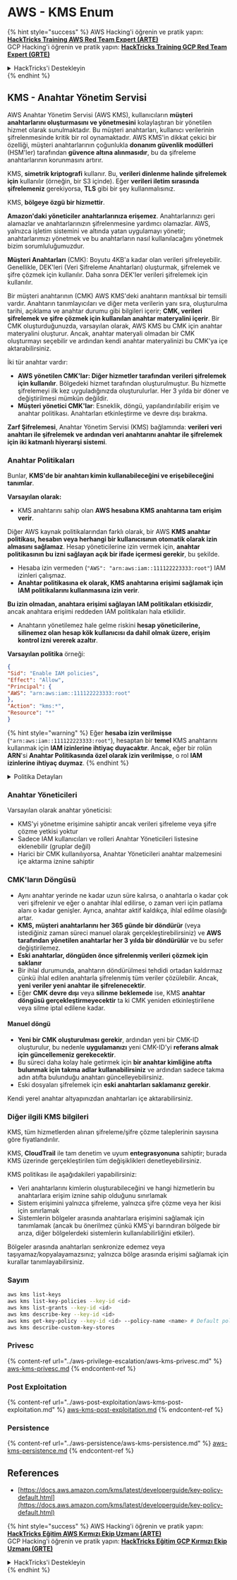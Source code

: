 # AWS - KMS Enum

{% hint style="success" %}
AWS Hacking'i öğrenin ve pratik yapın:<img src="../../../.gitbook/assets/image (1).png" alt="" data-size="line">[**HackTricks Training AWS Red Team Expert (ARTE)**](https://training.hacktricks.xyz/courses/arte)<img src="../../../.gitbook/assets/image (1).png" alt="" data-size="line">\
GCP Hacking'i öğrenin ve pratik yapın: <img src="../../../.gitbook/assets/image (2).png" alt="" data-size="line">[**HackTricks Training GCP Red Team Expert (GRTE)**<img src="../../../.gitbook/assets/image (2).png" alt="" data-size="line">](https://training.hacktricks.xyz/courses/grte)

<details>

<summary>HackTricks'i Destekleyin</summary>

* [**abonelik planlarını**](https://github.com/sponsors/carlospolop) kontrol edin!
* **Bize katılın** 💬 [**Discord grubuna**](https://discord.gg/hRep4RUj7f) veya [**telegram grubuna**](https://t.me/peass) veya **Twitter'da** 🐦 [**@hacktricks\_live**](https://twitter.com/hacktricks\_live)**'ı takip edin.**
* **Hacking ipuçlarını paylaşın,** [**HackTricks**](https://github.com/carlospolop/hacktricks) ve [**HackTricks Cloud**](https://github.com/carlospolop/hacktricks-cloud) github reposuna PR gönderin.

</details>
{% endhint %}

## KMS - Anahtar Yönetim Servisi

AWS Anahtar Yönetim Servisi (AWS KMS), kullanıcıların **müşteri anahtarlarını oluşturmasını ve yönetmesini** kolaylaştıran bir yönetilen hizmet olarak sunulmaktadır. Bu müşteri anahtarları, kullanıcı verilerinin şifrelenmesinde kritik bir rol oynamaktadır. AWS KMS'in dikkat çekici bir özelliği, müşteri anahtarlarının çoğunlukla **donanım güvenlik modülleri** (HSM'ler) tarafından **güvence altına alınmasıdır**, bu da şifreleme anahtarlarının korunmasını artırır.

KMS, **simetrik kriptografi** kullanır. Bu, **verileri dinlenme halinde şifrelemek için** kullanılır (örneğin, bir S3 içinde). Eğer **verileri iletim sırasında şifrelemeniz** gerekiyorsa, **TLS** gibi bir şey kullanmalısınız.

KMS, **bölgeye özgü bir hizmettir**.

**Amazon'daki yöneticiler anahtarlarınıza erişemez**. Anahtarlarınızı geri alamazlar ve anahtarlarınızın şifrelenmesine yardımcı olamazlar. AWS, yalnızca işletim sistemini ve altında yatan uygulamayı yönetir; anahtarlarımızı yönetmek ve bu anahtarların nasıl kullanılacağını yönetmek bizim sorumluluğumuzdur.

**Müşteri Anahtarları** (CMK): Boyutu 4KB'a kadar olan verileri şifreleyebilir. Genellikle, DEK'leri (Veri Şifreleme Anahtarları) oluşturmak, şifrelemek ve şifre çözmek için kullanılır. Daha sonra DEK'ler verileri şifrelemek için kullanılır.

Bir müşteri anahtarının (CMK) AWS KMS'deki anahtarın mantıksal bir temsili vardır. Anahtarın tanımlayıcıları ve diğer meta verilerin yanı sıra, oluşturulma tarihi, açıklama ve anahtar durumu gibi bilgileri içerir; **CMK, verileri şifrelemek ve şifre çözmek için kullanılan anahtar materyalini içerir**. Bir CMK oluşturduğunuzda, varsayılan olarak, AWS KMS bu CMK için anahtar materyalini oluşturur. Ancak, anahtar materyali olmadan bir CMK oluşturmayı seçebilir ve ardından kendi anahtar materyalinizi bu CMK'ya içe aktarabilirsiniz.

İki tür anahtar vardır:

* **AWS yönetilen CMK'lar: Diğer hizmetler tarafından verileri şifrelemek için kullanılır**. Bölgedeki hizmet tarafından oluşturulmuştur. Bu hizmette şifrelemeyi ilk kez uyguladığınızda oluşturulurlar. Her 3 yılda bir döner ve değiştirilmesi mümkün değildir.
* **Müşteri yönetici CMK'lar**: Esneklik, döngü, yapılandırılabilir erişim ve anahtar politikası. Anahtarları etkinleştirme ve devre dışı bırakma.

**Zarf Şifrelemesi**, Anahtar Yönetim Servisi (KMS) bağlamında: **verileri veri anahtarı ile şifrelemek ve ardından veri anahtarını anahtar ile şifrelemek için iki katmanlı hiyerarşi sistemi**.

### Anahtar Politikaları

Bunlar, **KMS'de bir anahtarı kimin kullanabileceğini ve erişebileceğini tanımlar**.

**Varsayılan olarak:**

*   KMS anahtarını sahip olan **AWS hesabına KMS anahtarına tam erişim verir**.

Diğer AWS kaynak politikalarından farklı olarak, bir AWS **KMS anahtar politikası, hesabın veya herhangi bir kullanıcısının otomatik olarak izin almasını sağlamaz**. Hesap yöneticilerine izin vermek için, **anahtar politikasının bu izni sağlayan açık bir ifade içermesi gerekir**, bu şekilde.

* Hesaba izin vermeden (`"AWS": "arn:aws:iam::111122223333:root"`) IAM izinleri çalışmaz.
*   **Anahtar politikasına ek olarak, KMS anahtarına erişimi sağlamak için IAM politikalarını kullanmasına izin verir**.

**Bu izin olmadan, anahtara erişimi sağlayan IAM politikaları etkisizdir**, ancak anahtara erişimi reddeden IAM politikaları hala etkilidir.
* Anahtarın yönetilemez hale gelme riskini **hesap yöneticilerine, silinemez olan hesap kök kullanıcısı da dahil olmak üzere, erişim kontrol izni vererek azaltır**.

**Varsayılan politika** örneği:
```json
{
"Sid": "Enable IAM policies",
"Effect": "Allow",
"Principal": {
"AWS": "arn:aws:iam::111122223333:root"
},
"Action": "kms:*",
"Resource": "*"
}
```
{% hint style="warning" %}
Eğer **hesaba izin verilmişse** (`"arn:aws:iam::111122223333:root"`), hesaptan bir **temel** KMS anahtarını kullanmak için **IAM izinlerine ihtiyaç duyacaktır**. Ancak, eğer bir rolün **ARN**'si **Anahtar Politikasında özel olarak izin verilmişse**, o rol **IAM izinlerine ihtiyaç duymaz**.
{% endhint %}

<details>

<summary>Politika Detayları</summary>

Bir politikanın özellikleri:

* JSON tabanlı belge
* Kaynak --> Etkilenen kaynaklar (yıldız "\*" olabilir)
* Eylem --> kms:Encrypt, kms:Decrypt, kms:CreateGrant ... (izinler)
* Etki --> İzin Ver/Dışla
* Temel --> etkilenen arn
* Koşullar (isteğe bağlı) --> izinleri vermek için koşul

İzinler:

* AWS hesabınızdaki başka bir AWS temeline izinlerinizi devretmenizi sağlar. Bunları AWS KMS API'lerini kullanarak oluşturmanız gerekir. CMK tanımlayıcısı, grantee temeli ve gerekli işlem seviyesi (Decrypt, Encrypt, GenerateDataKey...) belirtilebilir.
* İzin oluşturulduktan sonra bir GrantToken ve GrantID verilir.

**Erişim**:

* **anahtar politikası** aracılığıyla -- Eğer bu mevcutsa, bu **IAM politikasından önceliklidir**
* **IAM politikası** aracılığıyla
* **izinler** aracılığıyla

</details>

### Anahtar Yöneticileri

Varsayılan olarak anahtar yöneticisi:

* KMS'yi yönetme erişimine sahiptir ancak verileri şifreleme veya şifre çözme yetkisi yoktur
* Sadece IAM kullanıcıları ve rolleri Anahtar Yöneticileri listesine eklenebilir (gruplar değil)
* Harici bir CMK kullanılıyorsa, Anahtar Yöneticileri anahtar malzemesini içe aktarma iznine sahiptir

### CMK'ların Döngüsü

* Aynı anahtar yerinde ne kadar uzun süre kalırsa, o anahtarla o kadar çok veri şifrelenir ve eğer o anahtar ihlal edilirse, o zaman veri için patlama alanı o kadar genişler. Ayrıca, anahtar aktif kaldıkça, ihlal edilme olasılığı artar.
* **KMS, müşteri anahtarlarını her 365 günde bir döndürür** (veya istediğiniz zaman süreci manuel olarak gerçekleştirebilirsiniz) ve **AWS tarafından yönetilen anahtarlar her 3 yılda bir döndürülür** ve bu sefer değiştirilemez.
* **Eski anahtarlar, döngüden önce şifrelenmiş verileri çözmek için saklanır**
* Bir ihlal durumunda, anahtarın döndürülmesi tehdidi ortadan kaldırmaz çünkü ihlal edilen anahtarla şifrelenmiş tüm veriler çözülebilir. Ancak, **yeni veriler yeni anahtar ile şifrelenecektir**.
* Eğer **CMK** **devre dışı** veya **silinme** **beklemede** ise, KMS **anahtar döngüsü gerçekleştirmeyecektir** ta ki CMK yeniden etkinleştirilene veya silme iptal edilene kadar.

#### Manuel döngü

* **Yeni bir CMK oluşturulması gerekir**, ardından yeni bir CMK-ID oluşturulur, bu nedenle **uygulamanızı** yeni CMK-ID'yi **referans almak için güncellemeniz gerekecektir**.
* Bu süreci daha kolay hale getirmek için **bir anahtar kimliğine atıfta bulunmak için takma adlar kullanabilirsiniz** ve ardından sadece takma adın atıfta bulunduğu anahtarı güncelleyebilirsiniz.
* Eski dosyaları şifrelemek için **eski anahtarları saklamanız gerekir**.

Kendi yerel anahtar altyapınızdan anahtarları içe aktarabilirsiniz.

### Diğer ilgili KMS bilgileri

KMS, tüm hizmetlerden alınan şifreleme/şifre çözme taleplerinin sayısına göre fiyatlandırılır.

KMS, **CloudTrail** ile tam denetim ve uyum **entegrasyonuna** sahiptir; burada KMS üzerinde gerçekleştirilen tüm değişiklikleri denetleyebilirsiniz.

KMS politikası ile aşağıdakileri yapabilirsiniz:

* Veri anahtarlarını kimlerin oluşturabileceğini ve hangi hizmetlerin bu anahtarlara erişim iznine sahip olduğunu sınırlamak
* Sistem erişimini yalnızca şifreleme, yalnızca şifre çözme veya her ikisi için sınırlamak
* Sistemlerin bölgeler arasında anahtarlara erişimini sağlamak için tanımlamak (ancak bu önerilmez çünkü KMS'yi barındıran bölgede bir arıza, diğer bölgelerdeki sistemlerin kullanılabilirliğini etkiler).

Bölgeler arasında anahtarları senkronize edemez veya taşıyamaz/kopyalayamazsınız; yalnızca bölge arasında erişimi sağlamak için kurallar tanımlayabilirsiniz.

### Sayım
```bash
aws kms list-keys
aws kms list-key-policies --key-id <id>
aws kms list-grants --key-id <id>
aws kms describe-key --key-id <id>
aws kms get-key-policy --key-id <id> --policy-name <name> # Default policy name is "default"
aws kms describe-custom-key-stores
```
### Privesc

{% content-ref url="../aws-privilege-escalation/aws-kms-privesc.md" %}
[aws-kms-privesc.md](../aws-privilege-escalation/aws-kms-privesc.md)
{% endcontent-ref %}

### Post Exploitation

{% content-ref url="../aws-post-exploitation/aws-kms-post-exploitation.md" %}
[aws-kms-post-exploitation.md](../aws-post-exploitation/aws-kms-post-exploitation.md)
{% endcontent-ref %}

### Persistence

{% content-ref url="../aws-persistence/aws-kms-persistence.md" %}
[aws-kms-persistence.md](../aws-persistence/aws-kms-persistence.md)
{% endcontent-ref %}

## References

* [https://docs.aws.amazon.com/kms/latest/developerguide/key-policy-default.html](https://docs.aws.amazon.com/kms/latest/developerguide/key-policy-default.html)

{% hint style="success" %}
AWS Hacking'i öğrenin ve pratik yapın:<img src="../../../.gitbook/assets/image (1).png" alt="" data-size="line">[**HackTricks Eğitim AWS Kırmızı Ekip Uzmanı (ARTE)**](https://training.hacktricks.xyz/courses/arte)<img src="../../../.gitbook/assets/image (1).png" alt="" data-size="line">\
GCP Hacking'i öğrenin ve pratik yapın: <img src="../../../.gitbook/assets/image (2).png" alt="" data-size="line">[**HackTricks Eğitim GCP Kırmızı Ekip Uzmanı (GRTE)**<img src="../../../.gitbook/assets/image (2).png" alt="" data-size="line">](https://training.hacktricks.xyz/courses/grte)

<details>

<summary>HackTricks'i Destekleyin</summary>

* [**abonelik planlarını**](https://github.com/sponsors/carlospolop) kontrol edin!
* **💬 [**Discord grubuna**](https://discord.gg/hRep4RUj7f) veya [**telegram grubuna**](https://t.me/peass) katılın ya da **Twitter'da** 🐦 [**@hacktricks\_live**](https://twitter.com/hacktricks\_live)**'i takip edin.**
* **Hacking ipuçlarını paylaşmak için** [**HackTricks**](https://github.com/carlospolop/hacktricks) ve [**HackTricks Cloud**](https://github.com/carlospolop/hacktricks-cloud) github reposuna PR gönderin.

</details>
{% endhint %}
